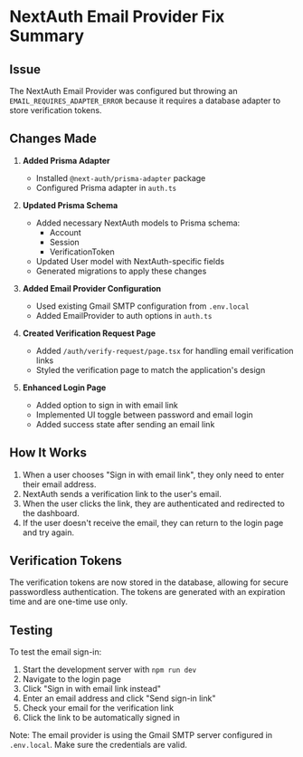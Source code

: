 # NextAuth Email Provider Fix Summary

## Issue
The NextAuth Email Provider was configured but throwing an `EMAIL_REQUIRES_ADAPTER_ERROR` because it requires a database adapter to store verification tokens.

## Changes Made

1. **Added Prisma Adapter**
   - Installed `@next-auth/prisma-adapter` package
   - Configured Prisma adapter in `auth.ts`

2. **Updated Prisma Schema**
   - Added necessary NextAuth models to Prisma schema:
     - Account
     - Session
     - VerificationToken
   - Updated User model with NextAuth-specific fields
   - Generated migrations to apply these changes

3. **Added Email Provider Configuration**
   - Used existing Gmail SMTP configuration from `.env.local`
   - Added EmailProvider to auth options in `auth.ts`

4. **Created Verification Request Page**
   - Added `/auth/verify-request/page.tsx` for handling email verification links
   - Styled the verification page to match the application's design

5. **Enhanced Login Page**
   - Added option to sign in with email link
   - Implemented UI toggle between password and email login
   - Added success state after sending an email link

## How It Works

1. When a user chooses "Sign in with email link", they only need to enter their email address.
2. NextAuth sends a verification link to the user's email.
3. When the user clicks the link, they are authenticated and redirected to the dashboard.
4. If the user doesn't receive the email, they can return to the login page and try again.

## Verification Tokens

The verification tokens are now stored in the database, allowing for secure passwordless authentication. The tokens are generated with an expiration time and are one-time use only.

## Testing

To test the email sign-in:
1. Start the development server with `npm run dev`
2. Navigate to the login page
3. Click "Sign in with email link instead"
4. Enter an email address and click "Send sign-in link"
5. Check your email for the verification link
6. Click the link to be automatically signed in

Note: The email provider is using the Gmail SMTP server configured in `.env.local`. Make sure the credentials are valid. 